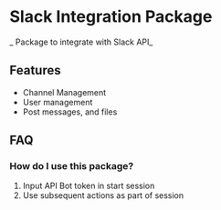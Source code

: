 # Slack Integration Package
_ Package to integrate with Slack API_

## Features
 * Channel Management
 * User management
 * Post messages, and files
    




## FAQ
### How do I use this package?
1. Input API Bot token in start session
2. Use subsequent actions as part of session

